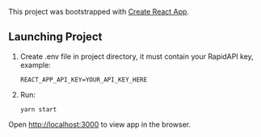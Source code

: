 This project was bootstrapped with [Create React App](https://github.com/facebook/create-react-app).

## Launching Project

1. Create .env file in project directory, it must contain your RapidAPI key, example:

    `REACT_APP_API_KEY=YOUR_API_KEY_HERE`

2. Run:

    `yarn start`


Open [http://localhost:3000](http://localhost:3000) to view app in the browser.
